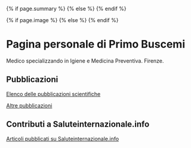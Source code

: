 <meta name="google-site-verification" content="ba88ha4BcuQuo_SV1Uh2KGPJlBvy3Gqhkf1nMJGUvjc" />
 <!-- Twitter cards -->
<meta name="twitter:site"    content="@primobuscemi">
<meta name="twitter:title"   content="Pagina personale di Primo Buscemi">

{% if page.summary %}
<meta name="twitter:description" content="La mia pagina personale">
{% else %}
<meta name="twitter:description" content="La mia pagina personale">
{% endif %}

{% if page.image %}
<meta name="twitter:card"  content="summary_large_image">
<meta name="twitter:image" content="https://primobuscemi.github.io/personal_page/hopper.jpg">
{% else %}
<meta name="twitter:card"  content="summary">
{% endif %}
<!-- end of Twitter cards -->
# Pagina personale di Primo Buscemi

Medico specializzando in Igiene e Medicina Preventiva. Firenze.

## Pubblicazioni

[Elenco delle pubblicazioni scientifiche](./pubblicazioni_scientifiche.md) 

[Altre pubblicazioni](./altre_pubblicazioni.md) 

## Contributi a Saluteinternazionale.info

[Articoli pubblicati su Saluteinternazionale.info](./articoli_saluteinternazionale.md) 




